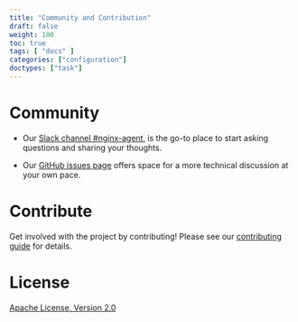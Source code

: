 ```yaml
---
title: "Community and Contribution"
draft: false
weight: 100
toc: true
tags: [ "docs" ]
categories: ["configuration"]
doctypes: ["task"]
---
```


# Community

- Our [Slack channel #nginx-agent](https://nginxcommunity.slack.com/), is the go-to place to start asking questions and sharing your thoughts.

- Our [GitHub issues page](https://github.com/nginx/agent/issues) offers space for a more technical discussion at your own pace.

# Contribute

Get involved with the project by contributing! Please see our [contributing guide](https://github.com/nginx/agent/blob/main/CONTRIBUTING.md) for details.

# License

[Apache License, Version 2.0](https://github.com/nginx/agent/blob/main/LICENSE)
